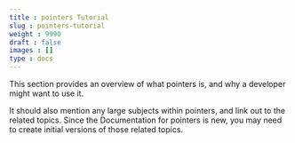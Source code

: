 ```yaml
---
title : pointers Tutorial
slug : pointers-tutorial
weight : 9990
draft : false
images : []
type : docs
---
```


This section provides an overview of what pointers is, and why a developer might want to use it.

It should also mention any large subjects within pointers, and link out to the related topics.  Since the Documentation for pointers is new, you may need to create initial versions of those related topics.

